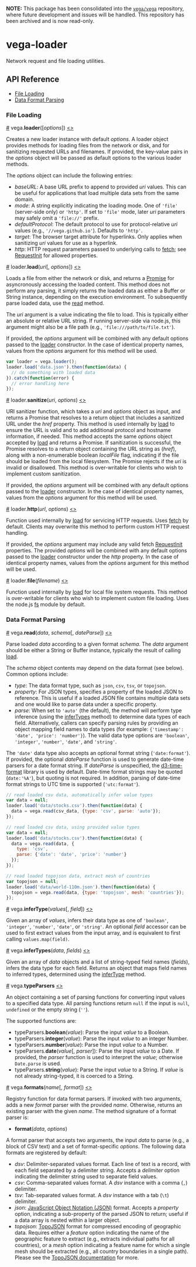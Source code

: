 **NOTE:** This package has been consolidated into the [`vega/vega`](https://github.com/vega/vega) repository, where future development and issues will be handled. This repository has been archived and is now read-only.

# vega-loader

Network request and file loading utilities.

## API Reference

* [File Loading](#file-loading)
* [Data Format Parsing](#data-format-parsing)

### File Loading

<a name="loader" href="#loader">#</a>
vega.<b>loader</b>([<i>options</i>])
[<>](https://github.com/vega/vega-loader/blob/master/src/loader.js "Source")

Creates a new loader instance with default *options*. A loader object
provides methods for loading files from the network or disk, and for sanitizing
requested URLs and filenames. If provided, the key-value pairs in the *options*
object will be passed as default options to the various loader methods.

The *options* object can include the following entries:
- *baseURL*: A base URL prefix to append to provided *uri* values. This can
be useful for applications that load multiple data sets from the same domain.
- *mode*: A string explicitly indicating the loading mode. One of `'file'`
(server-side only) or `'http'`. If set to `'file'` mode, later *uri* parameters
may safely omit a `'file://'` prefix.
- *defaultProtocol*: The default protocol to use for protocol-relative *uri*
values (e.g., `'//vega.github.io'`). Defaults to `'http'`.
- *target*: The browser target attribute for hyperlinks. Only applies when
sanitizing *uri* values for use as a hyperlink.
- *http*: HTTP request parameters passed to underlying calls to
[fetch](https://developer.mozilla.org/en-US/docs/Web/API/Fetch_API); see
[RequestInit](https://fetch.spec.whatwg.org/#requestinit) for allowed properties.

<a name="load" href="#load">#</a>
loader.<b>load</b>(<i>uri</i>[, <i>options</i>])
[<>](https://github.com/vega/vega-loader/blob/master/src/loader.js "Source")

Loads a file from either the network or disk, and returns a
[Promise](https://developer.mozilla.org/en-US/docs/Web/JavaScript/Reference/Global_Objects/Promise)
for asyncronously accessing the loaded content. This method does not perform
any parsing, it simply returns the loaded data as either a Buffer or String
instance, depending on the execution environment. To subsequently parse loaded
data, use the [read](#read) method.

The *uri* argument is a value indicating the file to load. This is typically
either an absolute or relative URL string. If running server-side via node.js,
this argument might also be a file path (e.g., `'file:///path/to/file.txt'`).

If provided, the *options* argument will be combined with any default options
passed to the [loader](#loader) constructor. In the case of identical property
names, values from the *options* argument for this method will be used.

```js
var loader = vega.loader();
loader.load('data.json').then(function(data) {
  // do something with loaded data
}).catch(function(error) {
  // error handling here
});
```

<a name="load_sanitize" href="load_sanitize">#</a>
loader.<b>sanitize</b>(<i>uri</i>, <i>options</i>)
[<>](https://github.com/vega/vega-loader/blob/master/src/loader.js "Source")

URI sanitizer function, which takes a *uri* and *options* object as input,
and returns a Promise that resolves to a return object that includes a
sanitized URL under the *href* property. This method is used internally by
[load](#load) to ensure the URL is valid and to add additional protocol and
hostname information, if needed. This method accepts the same *options* object
accepted by [load](#load) and returns a Promise. If sanitization is successful,
the Promise resolves to a return object containing the URL string as (_href_),
along with a non-enumerable boolean _localFile_ flag, indicating if the file
should be loaded from the local filesystem. The Promise rejects if the *uri*
is invalid or disallowed. This method is over-writable for clients who wish to
implement custom sanitization.

If provided, the *options* argument will be combined with any default options
passed to the [loader](#loader) constructor. In the case of identical property
names, values from the *options* argument for this method will be used.

<a name="load_http" href="load_http">#</a>
loader.<b>http</b>(<i>url</i>, <i>options</i>)
[<>](https://github.com/vega/vega-loader/blob/master/src/loader.js "Source")

Function used internally by [load](#load) for servicing HTTP requests. Uses
[fetch](https://developer.mozilla.org/en-US/docs/Web/API/Fetch_API) by default.
Clients may overwrite this method to perform custom HTTP request handling.

If provided, the *options* argument may include any valid fetch
[RequestInit](https://fetch.spec.whatwg.org/#requestinit) properties. The
provided *options* will be combined with any default options passed to the
[loader](#loader) constructor under the *http* property. In the case of
identical property names, values from the *options* argument for this
method will be used.

<a name="load_file" href="load_file">#</a>
loader.<b>file</b>(<i>filename</i>)
[<>](https://github.com/vega/vega-loader/blob/master/src/loader.js "Source")

Function used internally by [load](#load) for local file system requests. This
method is over-writable for clients who wish to implement custom file loading.
Uses the node.js [fs](https://nodejs.org/api/fs.html) module by default.

### Data Format Parsing

<a name="read" href="#read">#</a>
vega.<b>read</b>(<i>data</i>, <i>schema</i>[, <i>dateParse</i>])
[<>](https://github.com/vega/vega-loader/blob/master/src/read.js "Source")

Parse loaded *data* according to a given format *schema*. The *data* argument
should be either a String or Buffer instance, typically the result of
calling [load](#load).

The *schema* object contents may depend on the data format (see below).
Common options include:
- *type*: The data format type, such as `json`, `csv`, `tsv`, or `topojson`.
- *property*: For JSON types, specifies a property of the loaded JSON to
reference. This is useful if a loaded JSON file contains multiple data sets
and one would like to parse data under a specific property.
- *parse*: When set to `'auto'` (the default), the method will perform type
inference (using the [inferTypes](#inferTypes) method) to determine data types
of each field. Alternatively, callers can specify parsing rules by providing
an object mapping field names to data types (for example: `{'timestamp':
'date', 'price': 'number'}`). The valid data type options are `'boolean'`,
`'integer'`, `'number'`, `'date'`, and `'string'`.

The `'date'` data type also accepts an optional format string
(`'date:format'`). If provided, the optional *dateParse* function is used to
generate date-time parsers for a date format string. If *dateParse* is
unspecified, the [d3-time-format](https://github.com/d3/d3-time-format)
library is used by default. Date-time format strings may be quoted
(`date:'%A'`), but quoting is not required. In addition, parsing of
date-time format strings to UTC time is supported (`'utc:format'`).

```js
// read loaded csv data, automatically infer value types
var data = null;
loader.load('data/stocks.csv').then(function(data) {
  data = vega.read(csv_data, {type: 'csv', parse: 'auto'});
});
```

```js
// read loaded csv data, using provided value types
var data = null;
loader.load('data/stocks.csv').then(function(data) {
  data = vega.read(data, {
    type: 'csv',
    parse: {'date': 'date', 'price': 'number'}
  });
});
```

```js
// read loaded topojson data, extract mesh of countries
var topojson = null;
loader.load('data/world-110m.json').then(function(data) {
  topojson = vega.read(data, {type: 'topojson', mesh: 'countries'});
});
```

<a name="inferType" href="#inferType">#</a>
vega.<b>inferType</b>(<i>values</i>[, <i>field</i>])
[<>](https://github.com/vega/vega-loader/blob/master/src/type.js "Source")

Given an array of *values*, infers their data type as one of `'boolean'`,
`'integer'`, `'number'`, `'date'`, or `'string'`. An optional *field* accessor
can be used to first extract values from the input array, and is equivalent to
first calling `values.map(field)`.

<a name="inferTypes" href="#inferTypes">#</a>
vega.<b>inferTypes</b>(<i>data</i>, <i>fields</i>)
[<>](https://github.com/vega/vega-loader/blob/master/src/type.js "Source")

Given an array of *data* objects and a list of string-typed field names
(*fields*), infers the data type for each field. Returns an object that maps
field names to inferred types, determined using the [inferType](#inferType)
method.

<a name="typeParsers" href="#typeParsers">#</a>
vega.<b>typeParsers</b>
[<>](https://github.com/vega/vega-loader/blob/master/src/type.js "Source")

An object containing a set of parsing functions for converting input values
to a specified data type. All parsing functions return `null` if the input
is `null`, `undefined` or the empty string (`''`).

The supported functions are:
- typeParsers.<b>boolean</b>(<i>value</i>): Parse the input *value* to a
Boolean.
- typeParsers.<b>integer</b>(<i>value</i>): Parse the input *value* to an
integer Number.
- typeParsers.<b>number</b>(<i>value</i>): Parse the input *value* to a
Number.
- typeParsers.<b>date</b>(<i>value</i>[, <i>parser</i>]): Parse the input
*value* to a Date. If provided, the *parser* function is used to interpret
the *value*; otherwise `Date.parse` is used.
- typeParsers.<b>string</b>(<i>value</i>): Parse the input *value* to a String.
If *value* is not already string-typed, it is coerced to a String.

<a name="formats" href="#formats">#</a>
vega.<b>formats</b>(<i>name</i>[, <i>format</i>])
[<>](https://github.com/vega/vega-loader/blob/master/src/formats/index.js "Source")

Registry function for data format parsers. If invoked with two arguments, adds
a new *format* parser with the provided *name*. Otherwise, returns an existing
parser with the given *name*. The method signature of a format parser is:
- <b>format</b>(<i>data</i>, <i>options</i>)

A format parser that accepts two arguments, the input *data* to parse
(e.g., a block of CSV text) and a set of format-specific *options*.
The following data formats are registered by default:
- *dsv*: Delimiter-separated values format. Each line of text is a record,
with each field separated by a delimiter string. Accepts a *delimiter* option
indicating the delimiter string used to separate field values.
- *csv*: Comma-separated values format. A *dsv* instance with a comma (`,`)
delimiter.
- *tsv*: Tab-separated values format. A *dsv* instance with a tab (`\t`)
delimiter.
- *json*: [JavaScript Object Notation (JSON)](https://en.wikipedia.org/wiki/JSON)
format. Accepts a *property* option, indicating a sub-property of the parsed
JSON to return; useful if a data array is nested within a larger object.
- *topojson*: [TopoJSON](https://github.com/mbostock/topojson/wiki) format for
compressed encoding of geographic data. Requires either a *feature* option
indicating the name of the geographic feature to extract (e.g., extracts
individual paths for all countries), or a *mesh* option indicating a feature
name for which a single mesh should be extracted (e.g., all country
boundaries in a single path). Please see the
[TopoJSON documentation](https://github.com/mbostock/topojson/wiki) for more.
